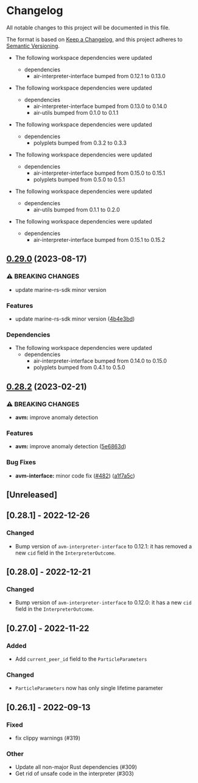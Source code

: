 # Changelog
All notable changes to this project will be documented in this file.

The format is based on [Keep a Changelog](https://keepachangelog.com/en/1.0.0/),
and this project adheres to [Semantic Versioning](https://semver.org/spec/v2.0.0.html).

* The following workspace dependencies were updated
  * dependencies
    * air-interpreter-interface bumped from 0.12.1 to 0.13.0

* The following workspace dependencies were updated
  * dependencies
    * air-interpreter-interface bumped from 0.13.0 to 0.14.0
    * air-utils bumped from 0.1.0 to 0.1.1

* The following workspace dependencies were updated
  * dependencies
    * polyplets bumped from 0.3.2 to 0.3.3

* The following workspace dependencies were updated
  * dependencies
    * air-interpreter-interface bumped from 0.15.0 to 0.15.1
    * polyplets bumped from 0.5.0 to 0.5.1

* The following workspace dependencies were updated
  * dependencies
    * air-utils bumped from 0.1.1 to 0.2.0

* The following workspace dependencies were updated
  * dependencies
    * air-interpreter-interface bumped from 0.15.1 to 0.15.2

## [0.29.0](https://github.com/fluencelabs/aquavm/compare/avm-interface-v0.28.5...avm-interface-v0.29.0) (2023-08-17)


### ⚠ BREAKING CHANGES

* update marine-rs-sdk minor version

### Features

* update marine-rs-sdk minor version ([4b4e3bd](https://github.com/fluencelabs/aquavm/commit/4b4e3bde839d1167ea559d49b183d1a76bc93439))


### Dependencies

* The following workspace dependencies were updated
  * dependencies
    * air-interpreter-interface bumped from 0.14.0 to 0.15.0
    * polyplets bumped from 0.4.1 to 0.5.0

## [0.28.2](https://github.com/fluencelabs/aquavm/compare/avm-interface-v0.28.1...avm-interface-v0.28.2) (2023-02-21)


### ⚠ BREAKING CHANGES

* **avm:** improve anomaly detection

### Features

* **avm:** improve anomaly detection ([5e6863d](https://github.com/fluencelabs/aquavm/commit/5e6863d4d59684d4f2b509ece6e597831e648f05))


### Bug Fixes

* **avm-interface:** minor code fix ([#482](https://github.com/fluencelabs/aquavm/issues/482)) ([a1f7a5c](https://github.com/fluencelabs/aquavm/commit/a1f7a5ce74b5002f3283494164a3d57fdd1cbd80))

## [Unreleased]

## [0.28.1] - 2022-12-26

### Changed

- Bump version of `avm-interpreter-interface` to 0.12.1:
  it has removed a new `cid` field in the `InterpreterOutcome`.

## [0.28.0] - 2022-12-21

### Changed

- Bump version of `avm-interpreter-interface` to 0.12.0:
  it has a new `cid` field in the `InterpreterOutcome`.

## [0.27.0] - 2022-11-22

### Added

- Add `current_peer_id` field to the `ParticleParameters`

### Changed

- `ParticleParameters` now has only single lifetime parameter

## [0.26.1] - 2022-09-13

### Fixed
- fix clippy warnings (#319)

### Other
- Update all non-major Rust dependencies (#309)
- Get rid of unsafe code in the interpreter (#303)
